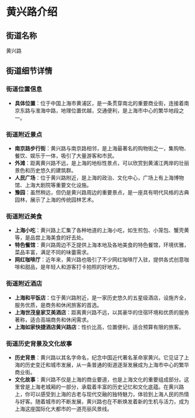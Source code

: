 # 黄兴路介绍
 
## 街道名称
黄兴路
 
## 街道细节详情
 
### 街道位置信息
- **具体位置**：位于中国上海市黄浦区，是一条贯穿南北的重要商业街，连接着南京东路与淮海中路，地理位置优越，交通便利，是上海市中心的繁华地段之一。
 
### 街道附近景点
- **南京路步行街**：黄兴路与南京路相邻，是上海最著名的购物街之一，集购物、餐饮、娱乐于一体，吸引了大量游客和市民。
- **外滩**：距离黄兴路不远，是上海的地标性景点，可以欣赏到黄浦江两岸的壮丽景色和历史悠久的建筑群。
- **人民广场**：位于黄兴路附近，是上海的政治、文化中心，广场上有上海博物馆、上海大剧院等重要文化设施。
- **豫园**：虽然稍远，但仍是黄兴路周边的重要景点，是一座具有明代风格的古典园林，展示了上海的传统园林艺术。
 
### 街道附近美食
- **上海小吃**：黄兴路上汇集了各种地道的上海小吃，如生煎包、小笼包、蟹壳黄等，是品尝上海美食的好去处。
- **特色餐馆**：黄兴路周边不乏提供上海本地及各地美食的特色餐馆，环境优雅，菜品丰富，满足不同的味蕾需求。
- **网红咖啡厅**：近年来，黄兴路也吸引了不少网红咖啡厅入驻，提供各式创意咖啡和甜品，是年轻人和游客打卡拍照的好地方。
 
### 街道附近酒店
- **上海和平饭店**：位于黄兴路附近，是一家历史悠久的五星级酒店，设施齐全，服务优质，是商务和休闲旅客的首选。
- **上海世茂皇家艾美酒店**：距离黄兴路不远，以其豪华的住宿环境和优质的服务著称，适合高端商务和休闲需求。
- **上海如家快捷酒店黄兴路店**：性价比高，位置便利，适合预算有限的旅客。
 
### 街道历史背景及文化故事
- **历史背景**：黄兴路以其名字命名，纪念中国近代著名革命家黄兴。它见证了上海的历史变迁和城市发展，从一条普通的街道逐渐发展成为上海市中心的繁华商业街。
- **文化故事**：黄兴路不仅是上海的商业要道，也是上海文化的重要组成部分。这里曾是上海老城厢的一部分，承载着丰富的历史记忆和文化底蕴。在黄兴路上，你可以感受到上海的古老与现代交融的独特魅力，体验到上海人民的热情与好客。随着城市的不断发展，黄兴路也在不断焕发着新的生机与活力，成为上海这座国际化大都市的一道亮丽风景线。